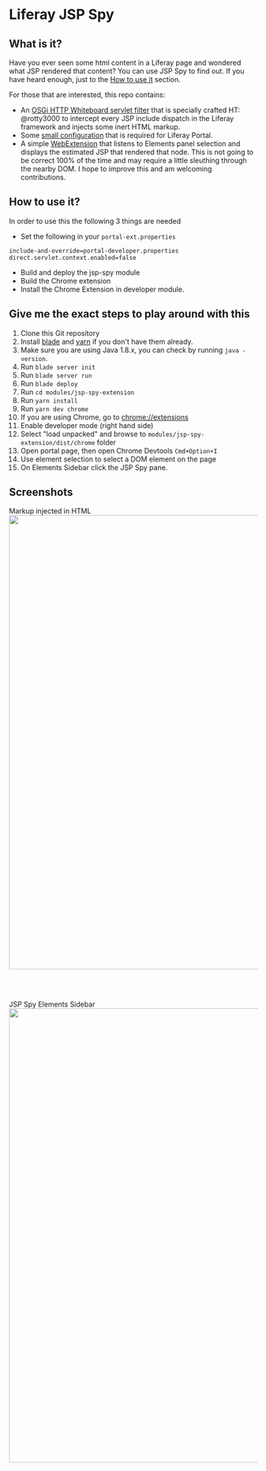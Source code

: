 # Liferay JSP Spy

## What is it?

Have you ever seen some html content in a Liferay page and wondered what JSP rendered that content?  You can use JSP Spy to find out.  If you have heard enough, just to the [How to use it](#how-to-use-it) section.

For those that are interested, this repo contains:

- An [OSGi HTTP Whiteboard servlet filter](modules/jsp-spy/src/main/java/com/liferay/jsp/spy/JspSpyServletFilter.java) that is specially crafted HT: @rotty3000 to intercept every JSP include dispatch in the Liferay framework and injects some inert HTML markup.
- Some [small configuration](configs/local/portal-ext.properties) that is required for Liferay Portal.
- A simple [WebExtension](modules/jsp-spy-extension) that listens to Elements panel selection and displays the estimated JSP that rendered that node. This is not going to be correct 100% of the time and may require a little sleuthing through the nearby DOM. I hope to improve this and am welcoming contributions.

## How to use it?

In order to use this the following 3 things are needed

- Set the following in your `portal-ext.properties` 
```
include-and-override=portal-developer.properties
direct.servlet.context.enabled=false
```
- Build and deploy the jsp-spy module
- Build the Chrome extension
- Install the Chrome Extension in developer module.

## Give me the exact steps to play around with this

1. Clone this Git repository
2. Install [blade](https://github.com/liferay/liferay-blade-cli) and [yarn](https://yarnpkg.com) if you don't have them already.
3. Make sure you are using Java 1.8.x, you can check by running `java -version`.
4. Run `blade server init`
5. Run `blade server run`
6. Run `blade deploy`
7. Run `cd modules/jsp-spy-extension`
8. Run `yarn install`
9. Run `yarn dev chrome`
10. If you are using Chrome, go to [chrome://extensions](chrome://extensions)
11. Enable developer mode (right hand side)
12. Select "load unpacked" and browse to `modules/jsp-spy-extension/dist/chrome` folder
13. Open portal page, then open Chrome Devtools `Cmd+Option+I` 
14. Use element selection to select a DOM element on the page
15. On Elements Sidebar click the JSP Spy pane.

## Screenshots

Markup injected in HTML 
<img src="jsp-spy-markup.png" width="920" /> 

<br/><br/>

JSP Spy Elements Sidebar
<img src="jsp-spy-sidebar.png" width="920" /> 
